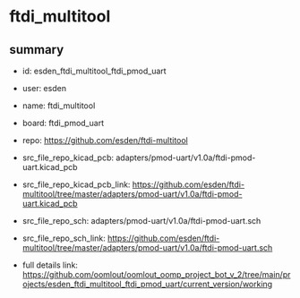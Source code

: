 # ftdi_multitool
 
## summary 
* id: esden_ftdi_multitool_ftdi_pmod_uart
* user: esden
* name: ftdi_multitool
* board: ftdi_pmod_uart
* repo: https://github.com/esden/ftdi-multitool
* src_file_repo_kicad_pcb: adapters/pmod-uart/v1.0a/ftdi-pmod-uart.kicad_pcb
* src_file_repo_kicad_pcb_link: https://github.com/esden/ftdi-multitool/tree/master/adapters/pmod-uart/v1.0a/ftdi-pmod-uart.kicad_pcb


* src_file_repo_sch: adapters/pmod-uart/v1.0a/ftdi-pmod-uart.sch
* src_file_repo_sch_link: https://github.com/esden/ftdi-multitool/tree/master/adapters/pmod-uart/v1.0a/ftdi-pmod-uart.sch
* full details link: https://github.com/oomlout/oomlout_oomp_project_bot_v_2/tree/main/projects/esden_ftdi_multitool_ftdi_pmod_uart/current_version/working  







